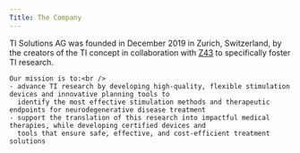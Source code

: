 ```yaml
---
Title: The Company
---
```

TI Solutions AG was founded in December 2019 in Zurich, Switzerland, by the creators of the TI concept in collaboration
    with <a href="https://www.z43.swiss/" target="_blank" >Z43</a> to specifically foster TI research.
    
    Our mission is to:<br />
    - advance TI research by developing high-quality, flexible stimulation devices and innovative planning tools to
      identify the most effective stimulation methods and therapeutic endpoints for neurodegenerative disease treatment
    - support the translation of this research into impactful medical therapies, while developing certified devices and
      tools that ensure safe, effective, and cost-efficient treatment solutions
